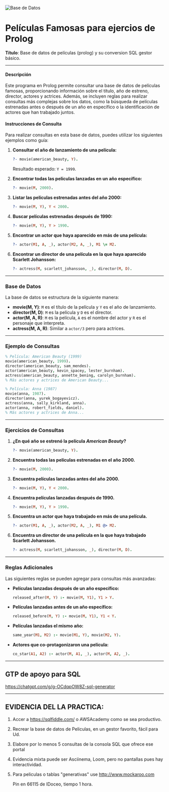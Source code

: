 
![Base de Datos](https://github.com/user-attachments/assets/65cf07e5-906f-4fc9-a30b-737a5fba38ae)


# Películas Famosas para ejercios de Prolog
**Título**: Base de datos de películas (prolog) y su conversion SQL gestor básico.

---

#### Descripción

Este programa en Prolog permite consultar una base de datos de películas famosas, proporcionando información sobre el título, año de estreno, director, actores y actrices. Además, se incluyen reglas para realizar consultas más complejas sobre los datos, como la búsqueda de películas estrenadas antes o después de un año en específico o la identificación de actores que han trabajado juntos.

#### Instrucciones de Consulta

Para realizar consultas en esta base de datos, puedes utilizar los siguientes ejemplos como guía:

1. **Consultar el año de lanzamiento de una película:**
   ```prolog
   ?- movie(american_beauty, Y).
   ```
   Resultado esperado: `Y = 1999`.

2. **Encontrar todas las películas lanzadas en un año específico:**
   ```prolog
   ?- movie(M, 2000).
   ```

3. **Listar las películas estrenadas antes del año 2000:**
   ```prolog
   ?- movie(M, Y), Y < 2000.
   ```

4. **Buscar películas estrenadas después de 1990:**
   ```prolog
   ?- movie(M, Y), Y > 1990.
   ```

5. **Encontrar un actor que haya aparecido en más de una película:**
   ```prolog
   ?- actor(M1, A, _), actor(M2, A, _), M1 \= M2.
   ```

6. **Encontrar un director de una película en la que haya aparecido Scarlett Johansson:**
   ```prolog
   ?- actress(M, scarlett_johansson, _), director(M, D).
   ```

---

### Base de Datos

La base de datos se estructura de la siguiente manera:

- **movie(M, Y)**: `M` es el título de la película y `Y` es el año de lanzamiento.
- **director(M, D)**: `M` es la película y `D` es el director.
- **actor(M, A, R)**: `M` es la película, `A` es el nombre del actor y `R` es el personaje que interpreta.
- **actress(M, A, R)**: Similar a `actor/3` pero para actrices.

---

### Ejemplo de Consultas

```prolog
% Película: American Beauty (1999)
movie(american_beauty, 1999).
director(american_beauty, sam_mendes).
actor(american_beauty, kevin_spacey, lester_burnham).
actress(american_beauty, annette_bening, carolyn_burnham).
% Más actores y actrices de American Beauty...

% Película: Anna (1987)
movie(anna, 1987).
director(anna, yurek_bogayevicz).
actress(anna, sally_kirkland, anna).
actor(anna, robert_fields, daniel).
% Más actores y actrices de Anna...
```

---

### Ejercicios de Consultas

1. **¿En qué año se estrenó la película *American Beauty*?**
   ```prolog
   ?- movie(american_beauty, Y).
   ```

2. **Encuentra todas las películas estrenadas en el año 2000.**
   ```prolog
   ?- movie(M, 2000).
   ```

3. **Encuentra películas lanzadas antes del año 2000.**
   ```prolog
   ?- movie(M, Y), Y < 2000.
   ```

4. **Encuentra películas lanzadas después de 1990.**
   ```prolog
   ?- movie(M, Y), Y > 1990.
   ```

5. **Encuentra un actor que haya trabajado en más de una película.**
   ```prolog
   ?- actor(M1, A, _), actor(M2, A, _), M1 @> M2.
   ```

6. **Encuentra un director de una película en la que haya trabajado Scarlett Johansson.**
   ```prolog
   ?- actress(M, scarlett_johansson, _), director(M, D).
   ```

---

### Reglas Adicionales

Las siguientes reglas se pueden agregar para consultas más avanzadas:

- **Películas lanzadas después de un año específico:**
   ```prolog
   released_after(M, Y) :- movie(M, Y1), Y1 > Y.
   ```

- **Películas lanzadas antes de un año específico:**
   ```prolog
   released_before(M, Y) :- movie(M, Y1), Y1 < Y.
   ```

- **Películas lanzadas el mismo año:**
   ```prolog
   same_year(M1, M2) :- movie(M1, Y), movie(M2, Y).
   ```

- **Actores que co-protagonizaron una película:**
   ```prolog
   co_star(A1, A2) :- actor(M, A1, _), actor(M, A2, _).
   ```
-----

## GTP de apoyo para SQL

https://chatgpt.com/g/g-OCdqpOW8Z-sql-generator

--- 

## EVIDENCIA DEL LA PRACTICA:
1. Accer a https://sqlfiddle.com/ o AWSAcademy como se sea productivo.
2. Recrear la base de datos de Peliculas, en un gestor favorito, fácil para Ud.
3. Elabore por lo menos 5 consultas de la consola SQL que ofrece ese portal
4. Evidencia mixta puede ser Asciinema, Loom, pero no pantallas pues hay interactividad.
5. Para peliculas o tablas "generativas" use http://www.mockaroo.com

   Pin en 66115 de IDoceo, tiempo 1 hora.



